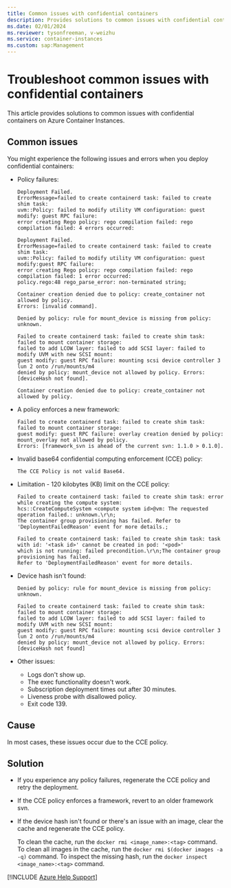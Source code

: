 ```yaml
---
title: Common issues with confidential containers
description: Provides solutions to common issues with confidential containers.
ms.date: 02/01/2024
ms.reviewer: tysonfreeman, v-weizhu
ms.service: container-instances
ms.custom: sap:Management
---
```

# Troubleshoot common issues with confidential containers

This article provides solutions to common issues with confidential containers on Azure Container Instances.

## Common issues

You might experience the following issues and errors when you deploy confidential containers:

- Policy failures:

    ```output
    Deployment Failed.
    ErrorMessage=failed to create containerd task: failed to create shim task:
    uvm::Policy: failed to modify utility VM configuration: guest modify: guest RPC failure:
    error creating Rego policy: rego compilation failed: rego compilation failed: 4 errors occurred:
    ```

    ```output
    Deployment Failed.
    ErrorMessage=failed to create containerd task: failed to create shim task:
    uvm::Policy: failed to modify utility VM configuration: guest modify:guest RPC failure:
    error creating Rego policy: rego compilation failed: rego compilation failed: 1 error occurred:
    policy.rego:48 rego_parse_error: non-terminated string;
    ```

    ```output
    Container creation denied due to policy: create_container not allowed by policy. 
    Errors: [invalid command].
    ```

    ```output
    Denied by policy: rule for mount_device is missing from policy: unknown.
    ```

    ```output
    Failed to create containerd task: failed to create shim task: failed to mount container storage:
    failed to add LCOW layer: failed to add SCSI layer: failed to modify UVM with new SCSI mount:
    guest modify: guest RPC failure: mounting scsi device controller 3 lun 2 onto /run/mounts/m4
    denied by policy: mount_device not allowed by policy. Errors: [deviceHash not found].
    ```

    ```output
    Container creation denied due to policy: create_container not allowed by policy. 
    ```

- A policy enforces a new framework:

    ```output
    Failed to create containerd task: failed to create shim task: failed to mount container storage:
    guest modify: guest RPC failure: overlay creation denied by policy: mount_overlay not allowed by policy.
    Errors: [framework_svn is ahead of the current svn: 1.1.0 > 0.1.0].
    ```

- Invalid base64 confidential computing enforcement (CCE) policy:

    ```output
    The CCE Policy is not valid Base64.
    ```

- Limitation - 120 kilobytes (KB) limit on the CCE policy:

    ```output
    Failed to create containerd task: failed to create shim task: error while creating the compute system:
    hcs::CreateComputeSystem <compute system id>@vm: The requested operation failed.: unknown.\r\n;
    The container group provisioning has failed. Refer to 'DeploymentFailedReason' event for more details.;
    ```
    
    ```output
    Failed to create containerd task: failed to create shim task: task with id: '<task id>' cannot be created in pod: '<pod>'
    which is not running: failed precondition.\r\n;The container group provisioning has failed.
    Refer to 'DeploymentFailedReason' event for more details.
    ```
- Device hash isn't found:

    ```output
    Denied by policy: rule for mount_device is missing from policy: unknown.
    ```

    ```output
    Failed to create containerd task: failed to create shim task: failed to mount container storage:
    failed to add LCOW layer: failed to add SCSI layer: failed to modify UVM with new SCSI mount:
    guest modify: guest RPC failure: mounting scsi device controller 3 lun 2 onto /run/mounts/m4
    denied by policy: mount_device not allowed by policy. Errors: [deviceHash not found]
    ```
- Other issues:
  - Logs don't show up.
  - The exec functionality doesn't work.
  - Subscription deployment times out after 30 minutes.
  - Liveness probe with disallowed policy.
  - Exit code 139.

## Cause

In most cases, these issues occur due to the CCE policy.

## Solution

- If you experience any policy failures, regenerate the CCE policy and retry the deployment.

- If the CCE policy enforces a framework, revert to an older framework svn.

- If the device hash isn't found or there's an issue with an image, clear the cache and regenerate the CCE policy.

  To clean the cache, run the `docker rmi <image_name>:<tag>` command. To clean all images in the cache, run the `docker rmi $(docker images -a -q)` command. To inspect the missing hash, run the `docker inspect <image_name>:<tag>` command.

[!INCLUDE [Azure Help Support](../../../includes/azure-help-support.md)]

